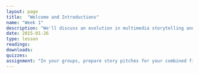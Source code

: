 ```yaml
---
layout: page
title:  "Welcome and Introductions"
name: "Week 1"
description: "We'll discuss an evolution in multimedia storytelling and modes of news consumption."
date: 2015-01-26
type: lesson
readings:
downloads: 
quizzes: 
assignment: "In your groups, prepare story pitches for your combined final project for both this and your Advanced Visual Journalism course. You'll pitch your story ideas to all four professors and your colleagues in class. In additional to editorial ideas, come prepared to discuss possible story forms for your ideas, keeping in mind what we discussed in class this week. We'll be looking for ideas that take advantage of possibility beyond just the basics of a single media type. Have your pitches rehearsed and professional."
---
```

